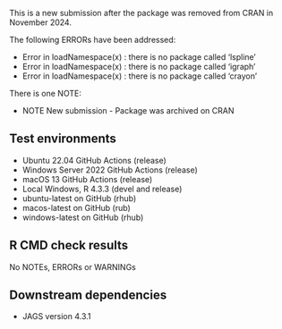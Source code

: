 This is a new submission after the package was removed from CRAN in November 2024. 

The following ERRORs have been addressed:

* Error in loadNamespace(x) : there is no package called ‘lspline’
* Error in loadNamespace(x) : there is no package called ‘igraph’
* Error in loadNamespace(x) : there is no package called ‘crayon’

There is one NOTE:

* NOTE New submission - Package was archived on CRAN

## Test environments

* Ubuntu 22.04 GitHub Actions (release)
* Windows Server 2022 GitHub Actions (release)
* macOS 13 GitHub Actions (release)
* Local Windows, R 4.3.3 (devel and release)
* ubuntu-latest on GitHub (rhub)
* macos-latest on GitHub (rub)
* windows-latest on GitHub (rhub)

## R CMD check results

No NOTEs, ERRORs or WARNINGs


## Downstream dependencies

* JAGS version 4.3.1
